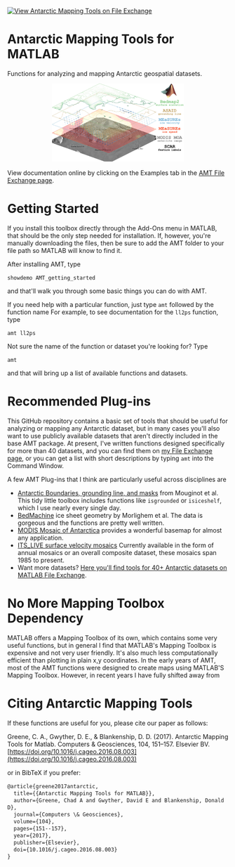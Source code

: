 [![View Antarctic Mapping Tools on File Exchange](https://www.mathworks.com/matlabcentral/images/matlab-file-exchange.svg)](https://www.mathworks.com/matlabcentral/fileexchange/47638-antarctic-mapping-tools)
# Antarctic Mapping Tools for MATLAB

Functions for analyzing and mapping Antarctic geospatial datasets.

<p align="center"><img src="Documentation/amt_graphical_abstract.jpg" width="300"/></p>

View documentation online by clicking on the Examples tab in the [AMT File Exchange page](https://www.mathworks.com/matlabcentral/fileexchange/47638). 

# Getting Started 
If you install this toolbox directly through the Add-Ons menu in MATLAB, that should be the only step needed for installation. If, however, you're manually downloading the files, then be sure to add the AMT folder to your file path so MATLAB will know to find it. 


After installing AMT, type 

    showdemo AMT_getting_started

and that'll walk you through some basic things you can do with AMT. 

If you need help with a particular function, just type `amt` followed by the function name For example, to see documentation for the `ll2ps` function, type 

    amt ll2ps
    
Not sure the name of the function or dataset you're looking for? Type 

    amt 

and that will bring up a list of available functions and datasets.  

# Recommended Plug-ins
This GitHub repository contains a basic set of tools that should be useful for analyzing or mapping any Antarctic dataset, but in many cases you'll also want to use publicly available datasets that aren't directly included in the base AMT package. At present, I've written functions designed specifically for more than 40 datasets, and you can find them on [my File Exchange page](https://www.mathworks.com/matlabcentral/fileexchange/?q=profileid:1062128), or you can get a list with short descriptions by typing `amt` into the Command Window.

A few AMT Plug-ins that I think are particularly useful across disciplines are 

- [Antarctic Boundaries, grounding line, and masks](https://www.mathworks.com/matlabcentral/fileexchange/60246) from Mouginot et al. This tidy little toolbox includes functions like `isgrounded` or `isiceshelf`, which I use nearly every single day. 
- [BedMachine](https://github.com/chadagreene/BedMachine) ice sheet geometry by Morlighem et al. The data is gorgeous and the functions are pretty well written. 
- [MODIS Mosaic of Antarctica](https://github.com/chadagreene/MODIS-MOA) provides a wonderful basemap for almost any application. 
- [ITS_LIVE surface velocity mosaics](https://github.com/chadagreene/ITS_LIVE) Currently available in the form of annual mosaics or an overall composite dataset, these mosaics span 1985 to present. 
- Want more datasets? [Here you'll find tools for 40+ Antarctic datasets on MATLAB File Exchange](https://www.mathworks.com/matlabcentral/fileexchange/?q=profileid:1062128).

# No More Mapping Toolbox Dependency
MATLAB offers a Mapping Toolbox of its own, which contains some very useful functions, but in general I find that MATLAB's Mapping Toolbox is expensive and not very user friendly. It's also much less computationally efficient than plotting in plain x,y coordinates. In the early years of AMT, most of the AMT functions were designed to create maps using MATLAB'S Mapping Toolbox. However, in recent years I have fully shifted away from 


# Citing Antarctic Mapping Tools 
If these functions are useful for you, please cite our paper as follows: 

Greene, C. A., Gwyther, D. E., & Blankenship, D. D. (2017). Antarctic Mapping Tools for Matlab. Computers & Geosciences, 104, 151–157. Elsevier BV. [https://doi.org/10.1016/j.cageo.2016.08.003](https://doi.org/10.1016/j.cageo.2016.08.003)

or in BibTeX if you prefer: 

	@article{greene2017antarctic,
	  title={{Antarctic Mapping Tools for MATLAB}},
	  author={Greene, Chad A and Gwyther, David E and Blankenship, Donald D},
	  journal={Computers \& Geosciences},
	  volume={104},
	  pages={151--157},
	  year={2017},
	  publisher={Elsevier}, 
	  doi={10.1016/j.cageo.2016.08.003}
	}
